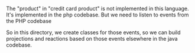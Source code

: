 The "product" in "credit card product" is not implemented in this language. It's implemented in the php codebase. 
But we need to listen to events from the PHP codebase

So in this directory, we create classes for those events, so we can build projections 
and reactions based on those events elsewhere in the java codebase.